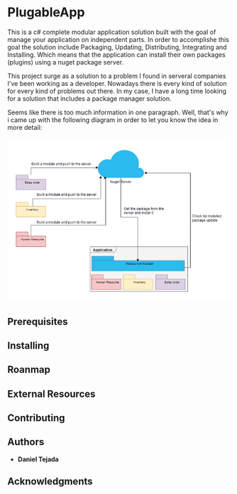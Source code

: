 # PlugableApp

This is a c# complete modular application solution built with the goal of manage your application on independent parts. In order to accomplishe this goal the solution include Packaging, Updating, Distributing, Integrating and Installing. Which means that the application can install their own packages (plugins) using a nuget package server.

This project surge as a solution to a problem I found in serveral companies I've been working as a developer. Nowadays there is every kind of solution for every kind of problems out there. In my case, I have a long time looking for a solution that includes a package manager solution.

Seems like there is too much information in one paragraph. Well, that's why i came up with the following diagram in order to let you know the idea in more detail:

![Diagram](Diagram.PNG)

## Prerequisites

## Installing

## Roanmap

## External Resources

## Contributing

## Authors

* **Daniel Tejada**

## Acknowledgments
